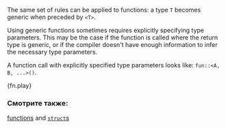 The same set of rules can be applied to functions: a type `T` becomes
generic when preceded by `<T>`.

Using generic functions sometimes requires explicitly specifying type
parameters. This may be the case if the function is called where the return type
is generic, or if the compiler doesn't have enough information to infer
the necessary type parameters.

A function call with explicitly specified type parameters looks like:
`fun::<A, B, ...>()`.

{fn.play}

### Смотрите также:

[functions][fn] and [`struct`s][structs]

[fn]: ../fn.html
[structs]: ../custom_types/structs.html

